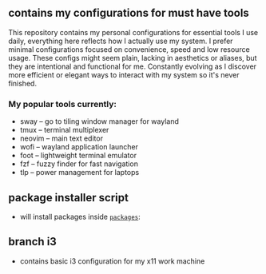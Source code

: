 ## contains my configurations for must have tools
This repository contains my personal configurations for essential tools I use daily, everything here reflects how I actually use my system.
I prefer minimal configurations focused on convenience, speed and low resource usage. 
These configs might seem plain, lacking in aesthetics or aliases, but they are intentional and functional for me. 
Constantly evolving as I discover more efficient or elegant ways to interact with my system so it's never finished.

### My popular tools currently:
- sway – go to tiling window manager for wayland
- tmux – terminal multiplexer
- neovim – main text editor
- wofi – wayland application launcher
- foot – lightweight terminal emulator
- fzf – fuzzy finder for fast navigation
- tlp – power management for laptops

## package installer script
- will install packages inside [`packages`](./packages):

## branch i3
- contains basic i3 configuration for my x11 work machine
